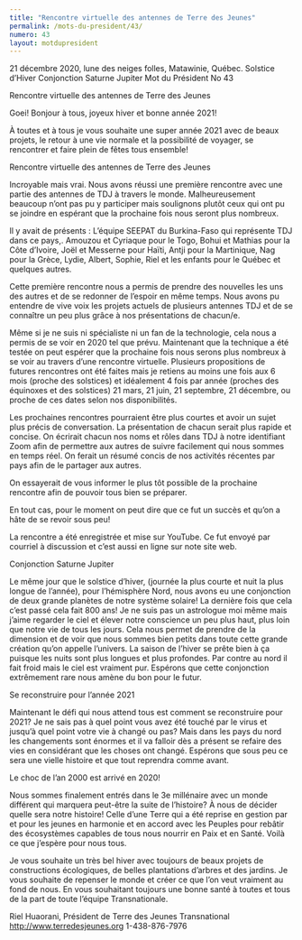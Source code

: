 ```yaml
---
title: "Rencontre virtuelle des antennes de Terre des Jeunes"
permalink: /mots-du-president/43/
numero: 43
layout: motdupresident
---
```

21 décembre 2020, lune des neiges folles, Matawinie, Québec.
Solstice d’Hiver
Conjonction Saturne Jupiter
Mot du Président No 43

Rencontre virtuelle des antennes de Terre des Jeunes

Goei! Bonjour à tous, joyeux hiver et bonne année 2021!

À toutes et à tous je vous souhaite une super année 2021 avec de beaux
projets, le retour à une vie normale et la possibilité de voyager, se
rencontrer et faire plein de fêtes tous ensemble!

Rencontre virtuelle des antennes de Terre des Jeunes

Incroyable mais vrai. Nous avons réussi une première rencontre avec une
partie des antennes de TDJ à travers le monde. Malheureusement beaucoup
n’ont pas pu y participer mais soulignons plutôt ceux qui ont pu se
joindre en espérant que la prochaine fois nous seront plus nombreux.

Il y avait de présents : L’équipe SEEPAT du Burkina-Faso qui représente
TDJ dans ce pays,. Amouzou et Cyriaque pour le Togo, Bohui et Mathias pour la
Côte d’Ivoire, Joël et Messerne pour Haïti, Antji pour la Martinique,
Nag pour la Grèce, Lydie, Albert, Sophie, Riel et les enfants pour le
Québec et quelques autres.

Cette première rencontre nous a permis de prendre des nouvelles les uns des
autres et de se redonner de l’espoir en même temps. Nous avons pu entendre
de vive voix les projets actuels de plusieurs antennes TDJ et de se
connaître un peu plus grâce à nos présentations de chacun/e.

Même si je ne suis ni spécialiste ni un fan de la technologie, cela nous a
permis de se voir en 2020 tel que prévu. Maintenant que la technique a été
testée on peut espérer que la prochaine fois nous serons plus nombreux à
se voir au travers d’une rencontre virtuelle.
Plusieurs propositions de futures rencontres ont été faites mais je retiens
au moins une fois aux 6 mois (proche des solstices) et idéalement 4 fois par
année (proches des équinoxes et des solstices) 21 mars, 21 juin, 21
septembre, 21 décembre, ou proche de ces dates selon nos disponibilités.

Les prochaines rencontres pourraient être plus courtes et avoir un sujet
plus précis de conversation. La présentation de chacun serait plus rapide
et concise. On écrirait chacun nos noms et rôles dans TDJ à notre
identifiant Zoom afin de permettre aux autres de suivre facilement qui nous
sommes en temps réel. On ferait un résumé concis de nos activités
récentes par pays afin de le partager aux autres.

On essayerait de vous informer le plus tôt possible de la prochaine
rencontre afin de pouvoir tous bien se préparer.

En tout cas, pour le moment on peut dire que ce fut un succès et qu’on a
hâte de se revoir sous peu!

La rencontre a été enregistrée et mise sur YouTube. Ce fut envoyé par
courriel à discussion et c’est aussi en ligne sur note site web.

Conjonction Saturne Jupiter

Le même jour que le solstice d’hiver, (journée la plus courte et nuit la
plus longue de l’année), pour l’hémisphère Nord, nous avons eu une
conjonction de deux grande planètes de notre système solaire! La dernière
fois que cela c’est passé cela fait 800 ans! Je ne suis pas un astrologue
moi même mais j’aime regarder le ciel et élever notre conscience un peu
plus haut, plus loin que notre vie de tous les jours. Cela nous permet de
prendre de la dimension et de voir que nous sommes bien petits dans toute
cette grande création qu’on appelle l’univers. La saison de l’hiver se
prête bien à ça puisque les nuits sont plus longues et plus profondes. Par
contre au nord il fait froid mais le ciel est vraiment pur. Espérons que
cette conjonction extrêmement rare nous amène du bon pour le futur.

Se reconstruire pour l’année 2021

Maintenant le défi qui nous attend tous est comment se reconstruire pour
2021? Je ne sais pas à quel point vous avez été touché par le virus et
jusqu’à quel point votre vie à changé ou pas? Mais dans les pays du nord
les changements sont énormes et il va falloir dès a présent se refaire des
vies en considérant que les choses ont changé. Espérons que sous peu ce
sera une vielle histoire et que tout reprendra comme avant.

Le choc de l’an 2000 est arrivé en 2020!

Nous sommes finalement entrés dans le 3e millénaire avec un monde
différent qui marquera peut-être la suite de l’histoire? À nous de
décider quelle sera notre histoire! Celle d’une Terre qui a été reprise
en gestion par et pour les jeunes en harmonie et en accord avec les Peuples
pour rebâtir des écosystèmes capables de tous nous nourrir en Paix et en
Santé. Voilà ce que j’espère pour nous tous.

Je vous souhaite un très bel hiver avec toujours de beaux projets de
constructions écologiques, de belles plantations d’arbres et des jardins.
Je vous souhaite de repenser le monde et créer ce que l’on veut vraiment
au fond de nous. En vous souhaitant toujours une bonne santé à toutes et
tous de la part de toute l’équipe Transnationale.

Riel Huaorani,
Président de Terre des Jeunes Transnational
http://www.terredesjeunes.org
1-438-876-7976
